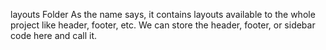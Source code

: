 layouts Folder
As the name says, it contains layouts available to the whole project like header, footer, etc. We can store the header, footer, or sidebar code here and call it.